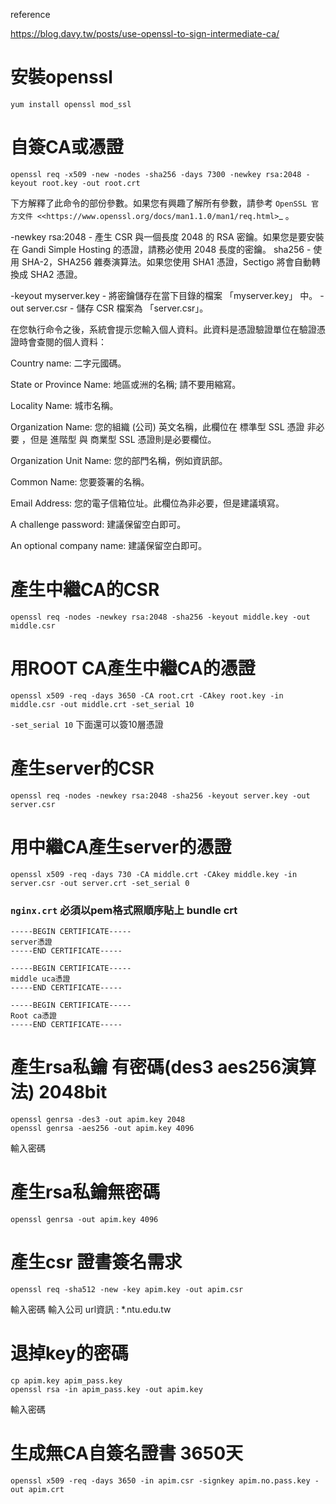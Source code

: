 reference 

https://blog.davy.tw/posts/use-openssl-to-sign-intermediate-ca/
# 安裝openssl
```
yum install openssl mod_ssl
```



# 自簽CA或憑證
```
openssl req -x509 -new -nodes -sha256 -days 7300 -newkey rsa:2048 -keyout root.key -out root.crt
```
下方解釋了此命令的部份參數。如果您有興趣了解所有參數，請參考 `OpenSSL 官方文件 <<https://www.openssl.org/docs/man1.1.0/man1/req.html>`_ 。

-newkey rsa:2048 - 產生 CSR 與一個長度 2048 的 RSA 密鑰。如果您是要安裝在 Gandi Simple Hosting 的憑證，請務必使用 2048 長度的密鑰。
sha256 - 使用 SHA-2，SHA256 雜奏演算法。如果您使用 SHA1 憑證，Sectigo 將會自動轉換成 SHA2 憑證。

-keyout myserver.key - 將密鑰儲存在當下目錄的檔案 「myserver.key」 中。
-out server.csr - 儲存 CSR 檔案為 「server.csr」。

在您執行命令之後，系統會提示您輸入個人資料。此資料是憑證驗證單位在驗證憑證時會查閱的個人資料：

Country name: 二字元國碼。

State or Province Name: 地區或洲的名稱; 請不要用縮寫。

Locality Name: 城市名稱。

Organization Name: 您的組織 (公司) 英文名稱，此欄位在 標準型 SSL 憑證 非必要 ，但是 進階型 與 商業型 SSL 憑證則是必要欄位。

Organization Unit Name: 您的部門名稱，例如資訊部。

Common Name: 您要簽署的名稱。

Email Address: 您的電子信箱位址。此欄位為非必要，但是建議填寫。

A challenge password: 建議保留空白即可。

An optional company name: 建議保留空白即可。




# 產生中繼CA的CSR
```
openssl req -nodes -newkey rsa:2048 -sha256 -keyout middle.key -out middle.csr
```

# 用ROOT CA產生中繼CA的憑證 
```
openssl x509 -req -days 3650 -CA root.crt -CAkey root.key -in middle.csr -out middle.crt -set_serial 10
```
```-set_serial 10``` 下面還可以簽10層憑證


# 產生server的CSR
```
openssl req -nodes -newkey rsa:2048 -sha256 -keyout server.key -out server.csr
```

# 用中繼CA產生server的憑證
```
openssl x509 -req -days 730 -CA middle.crt -CAkey middle.key -in server.csr -out server.crt -set_serial 0
```






### ```nginx.crt``` 必須以pem格式照順序貼上 bundle crt
```
-----BEGIN CERTIFICATE-----
server憑證
-----END CERTIFICATE-----

-----BEGIN CERTIFICATE-----
middle uca憑證
-----END CERTIFICATE-----

-----BEGIN CERTIFICATE-----
Root ca憑證
-----END CERTIFICATE-----
```








# 產生rsa私鑰 有密碼(des3 aes256演算法) 2048bit
```
openssl genrsa -des3 -out apim.key 2048
openssl genrsa -aes256 -out apim.key 4096
```
輸入密碼

# 產生rsa私鑰無密碼
```
openssl genrsa -out apim.key 4096
```

# 產生csr 證書簽名需求
```
openssl req -sha512 -new -key apim.key -out apim.csr
```
輸入密碼 
輸入公司 url資訊 : 	*.ntu.edu.tw



# 退掉key的密碼
```
cp apim.key apim_pass.key
openssl rsa -in apim_pass.key -out apim.key
```
輸入密碼



# 生成無CA自簽名證書 3650天
```
openssl x509 -req -days 3650 -in apim.csr -signkey apim.no.pass.key -out apim.crt
```


